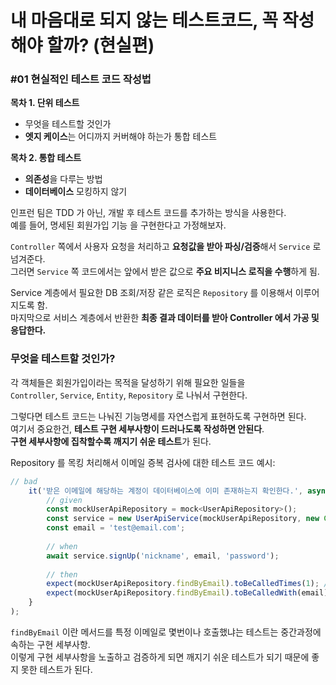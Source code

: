 # 내 마음대로 되지 않는 테스트코드, 꼭 작성해야 할까? (현실편)

### #01 현실적인 테스트 코드 작성법

**목차 1. 단위 테스트**  

- 무엇을 테스트할 것인가
- **엣지 케이스**는 어디까지 커버해야 하는가 통합 테스트

**목차 2. 통합 테스트**  

- **의존성**을 다루는 방법
- **데이터베이스** 모킹하지 않기

인프런 팀은 TDD 가 아닌, 개발 후 테스트 코드를 추가하는 방식을 사용한다.  
예를 들어, 명세된 회원가입 기능 을 구현한다고 가정해보자.  

`Controller` 쪽에서 사용자 요청을 처리하고 **요청값을 받아 파싱/검증**해서 `Service` 로 넘겨준다.  
그러면 `Service` 쪽 코드에서는 앞에서 받은 값으로 **주요 비지니스 로직을 수행**하게 됨.  

Service 계층에서 필요한 DB 조회/저장 같은 로직은 `Repository` 를 이용해서 이루어 지도록 함.  
마지막으로 서비스 계층에서 반환한 **최종 결과 데이터를 받아 Controller 에서 가공 및 응답한다.**  

### 무엇을 테스트할 것인가?

각 객체들은 회원가입이라는 목적을 달성하기 위해 필요한 일들을  
`Controller`, `Service`, `Entity`, `Repository` 로 나눠서 구현한다.  

그렇다면 테스트 코드는 나눠진 기능명세를 자연스럽게 표현하도록 구현하면 된다.  
여기서 중요한건, **테스트 구현 세부사항이 드러나도록 작성하면 안된다**.  
**구현 세부사항에 집착할수록 깨지기 쉬운 테스트**가 된다.  

Repository 를 목킹 처리해서 이메일 증복 검사에 대한 테스트 코드 예시:  

```jsx
// bad
	it('받은 이메일에 해당하는 계정이 데이터베이스에 이미 존재하는지 확인한다.', async () => {
		// given
		const mockUserApiRepository = mock<UserApiRepository>();
		const service = new UserApiService(mockUserApiRepository, new Crypto());
		const email = 'test@email.com';
		
		// when
		await service.signUp('nickname', email, 'password');
		
		// then
		expect(mockUserApiRepository.findByEmail).toBeCalledTimes(1); /* Mocking */
		expect(mockUserApiRepository.findByEmail).toBeCalledWith(email); /* Mocking */
	}
);
```

`findByEmail` 이란 메서드를 특정 이메일로 몇번이나 호출했냐는 테스트는 중간과정에 속하는 구현 세부사항.  
이렇게 구현 세부사항을 노출하고 검증하게 되면 깨지기 쉬운 테스트가 되기 때문에 좋지 못한 테스트가 된다.  
